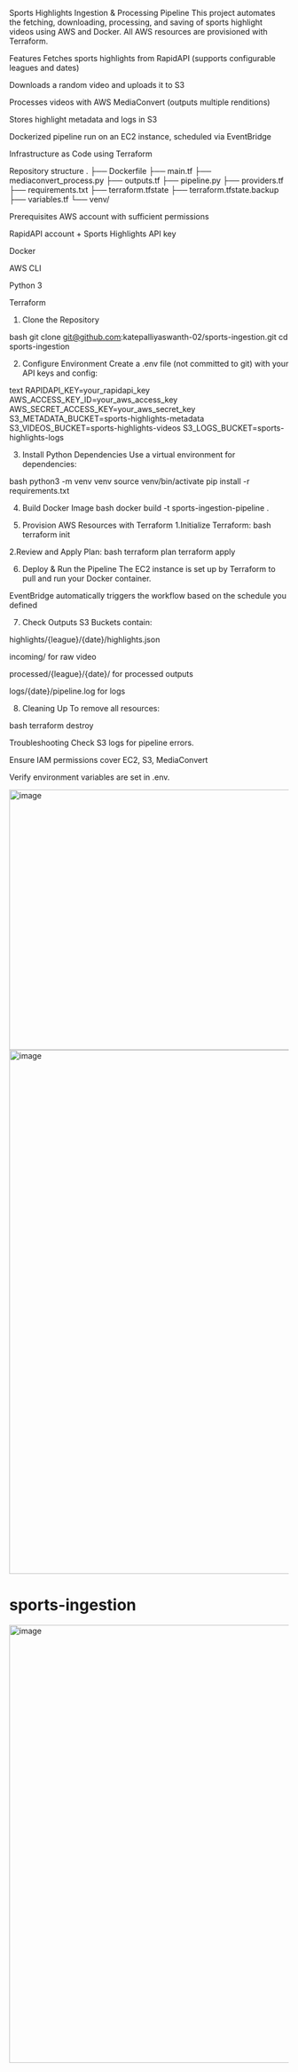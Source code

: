 Sports Highlights Ingestion & Processing Pipeline
This project automates the fetching, downloading, processing, and saving of sports highlight videos using AWS and Docker. All AWS resources are provisioned with Terraform.

Features
Fetches sports highlights from RapidAPI (supports configurable leagues and dates)

Downloads a random video and uploads it to S3

Processes videos with AWS MediaConvert (outputs multiple renditions)

Stores highlight metadata and logs in S3

Dockerized pipeline run on an EC2 instance, scheduled via EventBridge

Infrastructure as Code using Terraform

Repository structure
.
├── Dockerfile
├── main.tf
├── mediaconvert_process.py
├── outputs.tf
├── pipeline.py
├── providers.tf
├── requirements.txt
├── terraform.tfstate
├── terraform.tfstate.backup
├── variables.tf
└── venv/


Prerequisites
AWS account with sufficient permissions

RapidAPI account + Sports Highlights API key

Docker

AWS CLI

Python 3

Terraform

1. Clone the Repository

bash
git clone git@github.com:katepalliyaswanth-02/sports-ingestion.git
cd sports-ingestion


2. Configure Environment
Create a .env file (not committed to git) with your API keys and config:

text
RAPIDAPI_KEY=your_rapidapi_key
AWS_ACCESS_KEY_ID=your_aws_access_key
AWS_SECRET_ACCESS_KEY=your_aws_secret_key
S3_METADATA_BUCKET=sports-highlights-metadata
S3_VIDEOS_BUCKET=sports-highlights-videos
S3_LOGS_BUCKET=sports-highlights-logs

3. Install Python Dependencies
Use a virtual environment for dependencies:

bash
python3 -m venv venv
source venv/bin/activate
pip install -r requirements.txt


4. Build Docker Image
bash
docker build -t sports-ingestion-pipeline .

5. Provision AWS Resources with Terraform
1.Initialize Terraform:
bash
terraform init

2.Review and Apply Plan:
bash
terraform plan
terraform apply

6. Deploy & Run the Pipeline
The EC2 instance is set up by Terraform to pull and run your Docker container.

EventBridge automatically triggers the workflow based on the schedule you defined 


7. Check Outputs
S3 Buckets contain:

highlights/{league}/{date}/highlights.json

incoming/ for raw video

processed/{league}/{date}/ for processed outputs

logs/{date}/pipeline.log for logs

8. Cleaning Up
To remove all resources:

bash
terraform destroy

Troubleshooting
Check S3 logs for pipeline errors.

Ensure IAM permissions cover EC2, S3, MediaConvert

Verify environment variables are set in .env.


<img width="1174" height="469" alt="image" src="https://github.com/user-attachments/assets/49c615e4-f250-4ecf-9a19-25fe79053ea3" />


<img width="1918" height="944" alt="image" src="https://github.com/user-attachments/assets/ac4a7824-3a77-4388-ae74-ff54df438f6a" />

















# sports-ingestion
<img width="1136" height="789" alt="image" src="https://github.com/user-attachments/assets/314c4674-eb09-4aa0-8cfd-39d2a36a871d" />
